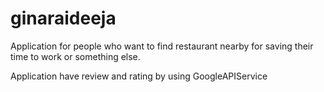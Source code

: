 # ginaraideeja

Application for people who want to find restaurant nearby 
for saving their time to work or something else.

Application have review and rating by using GoogleAPIService 

